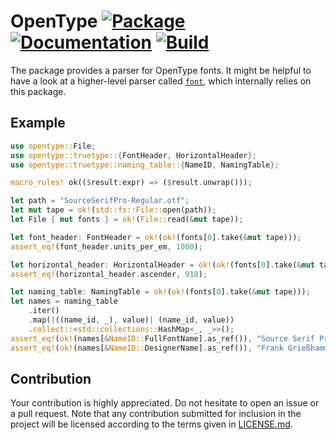 # OpenType [![Package][package-img]][package-url] [![Documentation][documentation-img]][documentation-url] [![Build][build-img]][build-url]

The package provides a parser for OpenType fonts. It might be helpful to have a
look at a higher-level parser called [`font`][font], which internally relies on
this package.

## Example

```rust
use opentype::File;
use opentype::truetype::{FontHeader, HorizontalHeader};
use opentype::truetype::naming_table::{NameID, NamingTable};

macro_rules! ok(($result:expr) => ($result.unwrap()));

let path = "SourceSerifPro-Regular.otf";
let mut tape = ok!(std::fs::File::open(path));
let File { mut fonts } = ok!(File::read(&mut tape));

let font_header: FontHeader = ok!(ok!(fonts[0].take(&mut tape)));
assert_eq!(font_header.units_per_em, 1000);

let horizontal_header: HorizontalHeader = ok!(ok!(fonts[0].take(&mut tape)));
assert_eq!(horizontal_header.ascender, 918);

let naming_table: NamingTable = ok!(ok!(fonts[0].take(&mut tape)));
let names = naming_table
    .iter()
    .map(|((name_id, _), value)| (name_id, value))
    .collect::<std::collections::HashMap<_, _>>();
assert_eq!(ok!(names[&NameID::FullFontName].as_ref()), "Source Serif Pro");
assert_eq!(ok!(names[&NameID::DesignerName].as_ref()), "Frank Grießhammer");
```

## Contribution

Your contribution is highly appreciated. Do not hesitate to open an issue or a
pull request. Note that any contribution submitted for inclusion in the project
will be licensed according to the terms given in [LICENSE.md](LICENSE.md).

[font]: https://github.com/bodoni/font

[build-img]: https://github.com/bodoni/opentype/actions/workflows/build.yml/badge.svg
[build-url]: https://github.com/bodoni/opentype/actions/workflows/build.yml
[documentation-img]: https://docs.rs/opentype/badge.svg
[documentation-url]: https://docs.rs/opentype
[package-img]: https://img.shields.io/crates/v/opentype.svg
[package-url]: https://crates.io/crates/opentype
